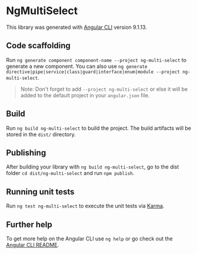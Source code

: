 # NgMultiSelect

This library was generated with [Angular CLI](https://github.com/angular/angular-cli) version 9.1.13.

## Code scaffolding

Run `ng generate component component-name --project ng-multi-select` to generate a new component. You can also use `ng generate directive|pipe|service|class|guard|interface|enum|module --project ng-multi-select`.
> Note: Don't forget to add `--project ng-multi-select` or else it will be added to the default project in your `angular.json` file. 

## Build

Run `ng build ng-multi-select` to build the project. The build artifacts will be stored in the `dist/` directory.

## Publishing

After building your library with `ng build ng-multi-select`, go to the dist folder `cd dist/ng-multi-select` and run `npm publish`.

## Running unit tests

Run `ng test ng-multi-select` to execute the unit tests via [Karma](https://karma-runner.github.io).

## Further help

To get more help on the Angular CLI use `ng help` or go check out the [Angular CLI README](https://github.com/angular/angular-cli/blob/master/README.md).
